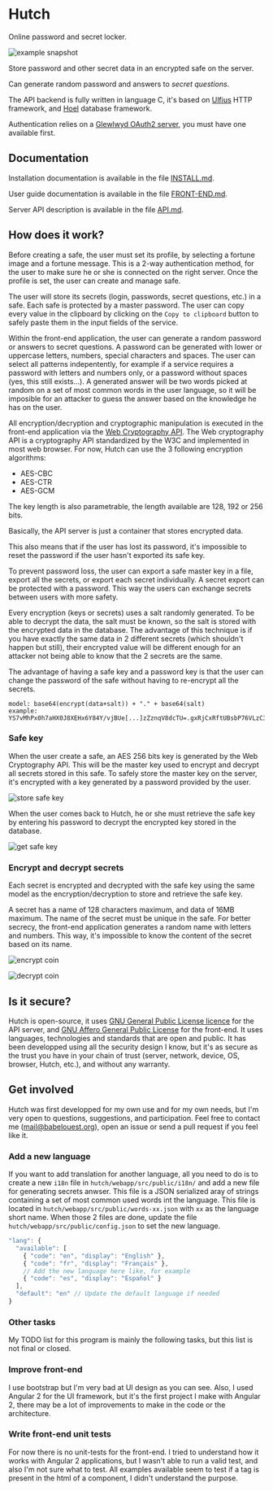 # Hutch

Online password and secret locker.

![example snapshot](https://github.com/babelouest/hutch/raw/master/screenshots/safe.png)

Store password and other secret data in an encrypted safe on the server.

Can generate random password and answers to _secret questions_.

The API backend is fully written in language C, it's based on [Ulfius](https://github.com/babelouest/ulfius) HTTP framework, and [Hoel](https://github.com/babelouest/hoel) database framework.

Authentication relies on a [Glewlwyd OAuth2 server](https://github.com/babelouest/glewlwyd), you must have one available first.

## Documentation

Installation documentation is available in the file [INSTALL.md](https://github.com/babelouest/hutch/blob/master/doc/INSTALL.md).

User guide documentation is available in the file [FRONT-END.md](https://github.com/babelouest/hutch/blob/master/doc/FRONT-END.md).

Server API description is available in the file [API.md](https://github.com/babelouest/hutch/blob/master/doc/API.md).

## How does it work?

Before creating a safe, the user must set its profile, by selecting a fortune image and a fortune message. This is a 2-way authentication method, for the user to make sure he or she is connected on the right server. Once the profile is set, the user can create and manage safe.

The user will store its secrets (login, passwords, secret questions, etc.) in a safe. Each safe is protected by a master password. The user can copy every value in the clipboard by clicking on the `Copy to clipboard` button to safely paste them in the input fields of the service.

Within the front-end application, the user can generate a random password or answers to secret questions.
A password can be generated with lower or uppercase letters, numbers, special characters and spaces. The user can select all patterns indepentently, for example if a service requires a password with letters and numbers only, or a password without spaces (yes, this still exists...).
A generated answer will be two words picked at random on a set of most common words in the user language, so it will be imposible for an attacker to guess the answer based on the knowledge he has on the user.

All encryption/decryption and cryptographic manipulation is executed in the front-end application via the [Web Cryptography API](https://www.w3.org/TR/WebCryptoAPI/). The Web cryptography API is a cryptography API standardized by the W3C and implemented in most web browser.
For now, Hutch can use the 3 following encryption algorithms:
- AES-CBC
- AES-CTR
- AES-GCM

The key length is also parametrable, the length available are 128, 192 or 256 bits.

Basically, the API server is just a container that stores encrypted data.

This also means that if the user has lost its password, it's impossible to reset the password if the user hasn't exported its safe key.

To prevent password loss, the user can export a safe master key in a file, export all the secrets, or export each secret individually. A secret export can be protected with a password. This way the users can exchange secrets between users with more safety.

Every encryption (keys or secrets) uses a salt randomly generated. To be able to decrypt the data, the salt must be known, so the salt is stored with the encrypted data in the database. The advantage of this technique is if you have exactly the same data in 2 different secrets (which shouldn't happen but still), their encrypted value will be different enough for an attacker not being able to know that the 2 secrets are the same.

The advantage of having a safe key and a password key is that the user can change the password of the safe without having to re-encrypt all the secrets.

```
model: base64(encrypt(data+salt)) + "." + base64(salt)
example: YS7vMhPx0h7aHX0J8XEHx6Y84Y/vjBUe[...]zZznqV8dcTU=.gxRjCxRftUBsbP76VLzC3A==
```

### Safe key

When the user create a safe, an AES 256 bits key is generated by the Web Cryptography API. This will be the master key used to encrypt and decrypt all secrets stored in this safe. To safely store the master key on the server, it's encrypted with a key generated by a password provided by the user.

![store safe key](https://github.com/babelouest/hutch/raw/master/doc/images/Store_safe_key.png)

When the user comes back to Hutch, he or she must retrieve the safe key by entering his password to decrypt the encrypted key stored in the database.

![get safe key](https://github.com/babelouest/hutch/raw/master/doc/images/Get_safe_key.png)

### Encrypt and decrypt secrets

Each secret is encrypted and decrypted with the safe key using the same model as the encryption/decryption to store and retrieve the safe key.

A secret has a name of 128 characters maximum, and data of 16MB maximum. The name of the secret must be unique in the safe. For better secrecy, the front-end application generates a random name with letters and numbers. This way, it's impossible to know the content of the secret based on its name.

![encrypt coin](https://github.com/babelouest/hutch/raw/master/doc/images/Encrypt_coins.png)

![decrypt coin](https://github.com/babelouest/hutch/raw/master/doc/images/Decrypt_coins.png)

## Is it secure?

Hutch is open-source, it uses [GNU General Public License licence](https://www.gnu.org/licenses/gpl.html) for the API server, and [GNU Affero General Public License](https://www.gnu.org/licenses/agpl-3.0.en.html) for the front-end. It uses languages, technologies and standards that are open and public. It has been developped using all the security design I know, but it's as secure as the trust you have in your chain of trust (server, network, device, OS, browser, Hutch, etc.), and without any warranty.

## Get involved

Hutch was first developped for my own use and for my own needs, but I'm very open to questions, suggestions, and participation. Feel free to contact me (mail@babelouest.org), open an issue or send a pull request if you feel like it.

### Add a new language

If you want to add translation for another language, all you need to do is to create a new `i18n` file in `hutch/webapp/src/public/i18n/` and add a new file for generating secrets anwser. This file is a JSON serialized aray of strings containing a set of most common used words int the language. This file is located in `hutch/webapp/src/public/words-xx.json` with `xx` as the language short name. When those 2 files are done, update the file `hutch/webapp/src/public/config.json` to set the new language.

```javascript
"lang": {
  "available": [
    { "code": "en", "display": "English" },
    { "code": "fr", "display": "Français" },
    // Add the new language here like, for example
    { "code": "es", "display": "Español" }
  ],
  "default": "en" // Update the default language if needed
}
```

### Other tasks

My TODO list for this program is mainly the following tasks, but this list is not final or closed.

### Improve front-end

I use bootstrap but I'm very bad at UI design as you can see. Also, I used Angular 2 for the UI framework, but it's the first project I make with Angular 2, there may be a lot of improvements to make in the code or the architecture.

### Write front-end unit tests

For now there is no unit-tests for the front-end. I tried to understand how it works with Angular 2 applications, but I wasn't able to run a valid test, and also I'm not sure what to test. All examples available seem to test if a tag is present in the html of a component, I didn't understand the purpose.

